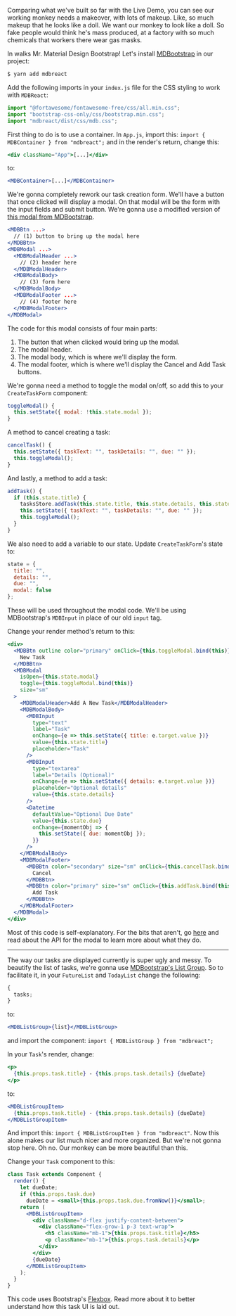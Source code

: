 Comparing what we've built so far with the Live Demo, you can see our working monkey needs a makeover, with lots of makeup. Like, so much makeup that he looks like a doll. We want our monkey to look like a doll. So fake people would think he's mass produced, at a factory with so much chemicals that workers there wear gas masks.

In walks Mr. Material Design Bootstrap! Let's install [MDBootstrap](https://mdbootstrap.com/docs/react/) in our project:

```bash
$ yarn add mdbreact
```

Add the following imports in your `index.js` file for the CSS styling to work with `MDBReact`:

```jsx
import "@fortawesome/fontawesome-free/css/all.min.css";
import "bootstrap-css-only/css/bootstrap.min.css";
import "mdbreact/dist/css/mdb.css";
```

First thing to do is to use a container. In `App.js`, import this: `import { MDBContainer } from "mdbreact";` and in the render's return, change this:

```jsx
<div className="App">[...]</div>
```

to:

```jsx
<MDBContainer>[...]</MDBContainer>
```

We're gonna completely rework our task creation form. We'll have a button that once clicked will display a modal. On that modal will be the form with the input fields and submit button. We're gonna use a modified version of [this modal from MDBootstrap](https://mdbootstrap.com/docs/react/modals/basic/#simple-contact).

```jsx
<MDBBtn ...>
  // (1) button to bring up the modal here
</MDBBtn>
<MDBModal ...>
  <MDBModalHeader ...>
    // (2) header here
  </MDBModalHeader>
  <MDBModalBody>
    // (3) form here
  </MDBModalBody>
  <MDBModalFooter ...>
    // (4) footer here
  </MDBModalFooter>
</MDBModal>
```

The code for this modal consists of four main parts:

1. The button that when clicked would bring up the modal.
2. The modal header.
3. The modal body, which is where we'll display the form.
4. The modal footer, which is where we'll display the Cancel and Add Task buttons.

We're gonna need a method to toggle the modal on/off, so add this to your `CreateTaskForm` component:

```jsx
toggleModal() {
  this.setState({ modal: !this.state.modal });
}
```

A method to cancel creating a task:

```jsx
cancelTask() {
  this.setState({ taskText: "", taskDetails: "", due: "" });
  this.toggleModal();
}
```

And lastly, a method to add a task:

```jsx
addTask() {
  if (this.state.title) {
    tasksStore.addTask(this.state.title, this.state.details, this.state.due);
    this.setState({ taskText: "", taskDetails: "", due: "" });
    this.toggleModal();
  }
}
```

We also need to add a variable to our state. Update `CreateTaskForm`'s state to:

```jsx
state = {
  title: "",
  details: "",
  due: "",
  modal: false
};
```

These will be used throughout the modal code. We'll be using MDBootstrap's `MDBInput` in place of our old `input` tag.

Change your render method's return to this:

```jsx
<div>
  <MDBBtn outline color="primary" onClick={this.toggleModal.bind(this)}>
    New Task
  </MDBBtn>
  <MDBModal
    isOpen={this.state.modal}
    toggle={this.toggleModal.bind(this)}
    size="sm"
  >
    <MDBModalHeader>Add A New Task</MDBModalHeader>
    <MDBModalBody>
      <MDBInput
        type="text"
        label="Task"
        onChange={e => this.setState({ title: e.target.value })}
        value={this.state.title}
        placeholder="Task"
      />
      <MDBInput
        type="textarea"
        label="Details (Optional)"
        onChange={e => this.setState({ details: e.target.value })}
        placeholder="Optional details"
        value={this.state.details}
      />
      <Datetime
        defaultValue="Optional Due Date"
        value={this.state.due}
        onChange={momentObj => {
          this.setState({ due: momentObj });
        }}
      />
    </MDBModalBody>
    <MDBModalFooter>
      <MDBBtn color="secondary" size="sm" onClick={this.cancelTask.bind(this)}>
        Cancel
      </MDBBtn>
      <MDBBtn color="primary" size="sm" onClick={this.addTask.bind(this)}>
        Add Task
      </MDBBtn>
    </MDBModalFooter>
  </MDBModal>
</div>
```

Most of this code is self-explanatory. For the bits that aren't, go [here](https://mdbootstrap.com/docs/react/modals/basic/#docsTabsAPI) and read about the API for the modal to learn more about what they do.

---

The way our tasks are displayed currently is super ugly and messy. To beautify the list of tasks, we're gonna use [MDBootstrap's List Group](https://mdbootstrap.com/docs/react/components/list-group/#custom-content). So to facilitate it, in your `FutureList` and `TodayList` change the following:

```jsx
{
  tasks;
}
```

to:

```jsx
<MDBListGroup>{list}</MDBListGroup>
```

and import the component: `import { MDBListGroup } from "mdbreact";`

In your `Task`'s render, change:

```jsx
<p>
  {this.props.task.title} - {this.props.task.details} {dueDate}
</p>
```

to:

```jsx
<MDBListGroupItem>
  {this.props.task.title} - {this.props.task.details} {dueDate}
</MDBListGroupItem>
```

And import this: `import { MDBListGroupItem } from "mdbreact"`. Now this alone makes our list much nicer and more organized. But we're not gonna stop here. Oh no. Our monkey can be more beautiful than this.

Change your `Task` component to this:

```jsx
class Task extends Component {
  render() {
    let dueDate;
    if (this.props.task.due)
      dueDate = <small>{this.props.task.due.fromNow()}</small>;
    return (
      <MDBListGroupItem>
        <div className="d-flex justify-content-between">
          <div className="flex-grow-1 p-3 text-wrap">
            <h5 className="mb-1">{this.props.task.title}</h5>
            <p className="mb-1">{this.props.task.details}</p>
          </div>
        </div>
        {dueDate}
      </MDBListGroupItem>
    );
  }
}
```

This code uses Bootstrap's [Flexbox](https://mdbootstrap.com/docs/react/utilities/flexbox/). Read more about it to better understand how this task UI is laid out.
